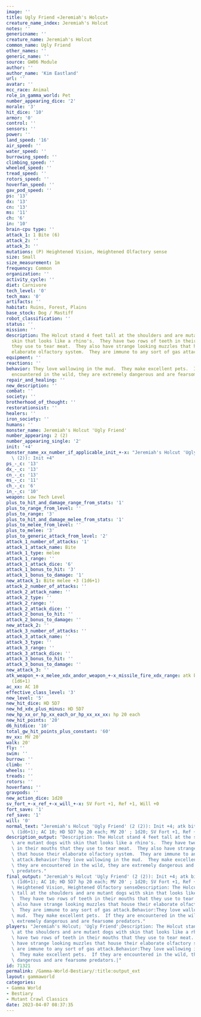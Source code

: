 ```yaml
---
image: ''
title: Ugly Friend «Jeremiah's Holcut»
creature_name_index: Jeremiah's Holcut
notes: ''
genericname: ''
creature_name: Jeremiah's Holcut
common_name: Ugly Friend
other_names: ''
generic_name: ''
source: GW06 Module
author: ''
author_name: 'Kim Eastland'
url: ''
avatar: ''
mcc_race: Animal
role_in_gamma_world: Pet
number_appearing_dice: '2'
morale: '3'
hit_dice: '10'
armor: '0'
control: ''
sensors: ''
power: ''
land_speed: '16'
air_speed: ''
water_speed: ''
burrowing_speed: ''
climbing_speed: ''
wheeled_speed: ''
tread_speed: ''
rotors_speed: ''
hoverfan_speed: ''
gav_pod_speed: ''
ps: '13'
dx: '13'
cn: '13'
ms: '11'
ch: '6'
in: '10'
brain-cpu type: ''
attack_1: 1 Bite (6)
attack_2: ''
attack_3: ''
mutations: (P) Heightened Vision, Heightened Olfactory sense
size: Small
size_measurement: 1m
frequency: Common
organization: ''
activity_cycle: ''
diet: Carnivore
tech_level: '0'
tech_max: '0'
artifacts: ''
habitat: Ruins, Forest, Plains
base_stock: Dog / Mastiff
robot_classification: ''
status: ''
mission: ''
description: The Holcut stand 4 feet tall at the shoulders and are mutant dogs with
  skin that looks like a rhino's.  They have two rows of teeth in their mouths that
  they use to tear meat.  They also have strange looking muzzles that house their
  elaborate olfactory system.  They are immune to any sort of gas attack.
equipment: ''
reactions: ''
behavior: They love wallowing in the mud.  They make excellent pets.  If they are
  encountered in the wild, they are extremely dangerous and are fearsome predators.
repair_and_healing: ''
new_description: ''
combat: ''
society: ''
brotherhood_of_thought: ''
restorationsist: ''
healers: ''
iron_society: ''
humans: ''
monster_name: Jeremiah's Holcut 'Ugly Friend'
number_appearing: 2 (2)
number_appearing_single: '2'
init: '+4'
monster_name_xx_number_if_applicable_init_+-x: "Jeremiah's Holcut 'Ugly Friend' (2\
  \ (2)): Init +4"
ps_-_c: '13'
dx_-_c: '13'
cn_-_c: '13'
ms_-_c: '11'
ch_-_c: '6'
in_-_c: '10'
weapon: Low Tech Level
plus_to_hit_and_damage_range_from_stats: '1'
plus_to_range_from_level: ''
plus_to_range: '3'
plus_to_hit_and_damage_melee_from_stats: '1'
plus_to_melee_from_level: ''
plus_to_melee: '3'
plus_to_generic_attack_from_level: '2'
attack_1_number_of_attacks: '1'
attack_1_attack_name: Bite
attack_1_type: melee
attack_1_range: ''
attack_1_attack_dice: '6'
attack_1_bonus_to_hit: '3'
attack_1_bonus_to_damage: '1'
new_attack_1: Bite melee +3 (1d6+1)
attack_2_number_of_attacks: ''
attack_2_attack_name: ''
attack_2_type: ''
attack_2_range: ''
attack_2_attack_dice: ''
attack_2_bonus_to_hit: ''
attack_2_bonus_to_damage: ''
new_attack_2: ''
attack_3_number_of_attacks: ''
attack_3_attack_name: ''
attack_3_type: ''
attack_3_range: ''
attack_3_attack_dice: ''
attack_3_bonus_to_hit: ''
attack_3_bonus_to_damage: ''
new_attack_3: ''
atk_weapon_+-x_melee_xdx_andor_weapon_+-x_missile_fire_xdx_range: atk bite melee +3
  (1d6+1)
ac_xx: AC 10
effective_class_level: '3'
new_level: '5'
new_hit_dice: HD 5D7
new_hd_xdx_plus_minus: HD 5D7
new_hp_xx_or_hp_xx_each_or_hp_xx_xx_xx: hp 20 each
new_hit_points: '20'
d6_hitdice: '10'
total_gw_hit_points_plus_constant: '60'
mv_xx: MV 20'
walk: 20'
fly: ''
swim: ''
burrow: ''
climb: ''
wheels: ''
treads: ''
rotors: ''
hoverfans: ''
gravpods: ''
new_action_dice: 1d20
sv_fort_+-x_ref_+-x_will_+-x: SV Fort +1, Ref +1, Will +0
fort_save: '1'
ref_save: '1'
will: '0'
normal_text: "Jeremiah's Holcut 'Ugly Friend' (2 (2)): Init +4; atk bite melee +3\
  \ (1d6+1); AC 10; HD 5D7 hp 20 each; MV 20' ; 1d20; SV Fort +1, Ref +1, Will +0"
description_output: "Description: The Holcut stand 4 feet tall at the shoulders and\
  \ are mutant dogs with skin that looks like a rhino's.  They have two rows of teeth\
  \ in their mouths that they use to tear meat.  They also have strange looking muzzles\
  \ that house their elaborate olfactory system.  They are immune to any sort of gas\
  \ attack.Behavior:They love wallowing in the mud.  They make excellent pets.  If\
  \ they are encountered in the wild, they are extremely dangerous and are fearsome\
  \ predators."
final_output: "Jeremiah's Holcut 'Ugly Friend' (2 (2)): Init +4; atk bite melee +3\
  \ (1d6+1); AC 10; HD 5D7 hp 20 each; MV 20' ; 1d20; SV Fort +1, Ref +1, Will +0(P)\
  \ Heightened Vision, Heightened Olfactory senseDescription: The Holcut stand 4 feet\
  \ tall at the shoulders and are mutant dogs with skin that looks like a rhino's.\
  \  They have two rows of teeth in their mouths that they use to tear meat.  They\
  \ also have strange looking muzzles that house their elaborate olfactory system.\
  \  They are immune to any sort of gas attack.Behavior:They love wallowing in the\
  \ mud.  They make excellent pets.  If they are encountered in the wild, they are\
  \ extremely dangerous and are fearsome predators."
players: "Jeremiah's Holcut; 'Ugly Friend';Description: The Holcut stand 4 feet tall\
  \ at the shoulders and are mutant dogs with skin that looks like a rhino's.  They\
  \ have two rows of teeth in their mouths that they use to tear meat.  They also\
  \ have strange looking muzzles that house their elaborate olfactory system.  They\
  \ are immune to any sort of gas attack.Behavior:They love wallowing in the mud.\
  \  They make excellent pets.  If they are encountered in the wild, they are extremely\
  \ dangerous and are fearsome predators.|"
id: 71321
permalink: /Gamma-World-Bestiary/:title:output_ext
layout: gammaworld
categories:
- Gamma World
- Bestiary
- Mutant Crawl Classics
date: 2023-04-07 08:37:35
---
```

